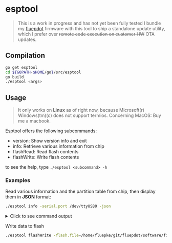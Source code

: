 # esptool

> This is a work in progress and has not yet been fully tested
> I bundle my [fluepdot](https://github.com/fluepke/fluepdot) firmware with this tool to ship a standalone update utility, which I prefer over ~~remote code execution on customer HW~~ OTA updates.

## Compilation

```bash
go get esptool
cd ${GOPATH-$HOME/go}/src/esptool
go build
./esptool <args>
```

## Usage

> It only works on **Linux** as of right now, because Microsoft(r) Windows(tm)(c) does not support termios. Concerning MacOS: Buy me a macbook.

Esptool offers the following subcommands:
  * version: Show version info and exit
  * info: Retrieve various information from chip
  * flashRead: Read flash contents
  * flashWrite: Write flash contents

to see the help, type `./esptool <subcommand> -h`

### Examples

Read various information and the partition table from chip, then display them in **JSON** format:
```bash
./esptool info -serial.port /dev/ttyUSB0 -json
```

<details>
  <summary>Click to see command output</summary>

  ```json
  {
    "ChipType": "ESP32D0WDQ6",
    "Revision": "1",
    "Features": [
      "240MHz",
      "WiFi",
      "Single Core",
      "VRef calibration in efuse",
      "Coding Scheme None",
      "Bluetooth"
    ],
    "MacAddress": "24:6f:28:92:ef:20",
    "Partitions": [
      {
        "name": "nvs",
        "type": "data",
        "subtype": "nvs",
        "Offset": 36864,
        "size": 16384
      },
      {
        "name": "otadata",
        "type": "data",
        "subtype": "factory",
        "Offset": 53248,
        "size": 8192
      },
      {
        "name": "phy_init",
        "type": "data",
        "subtype": "phy",
        "Offset": 61440,
        "size": 4096
      },
      {
        "name": "factory",
        "type": "app",
        "subtype": "factory",
        "Offset": 65536,
        "size": 3145728
      },
      {
        "name": "config",
        "type": "66",
        "subtype": "35",
        "Offset": 3211264,
        "size": 4096
      }
    ]
  }
  ```
</details>

Write data to flash
```bash
./esptool flashWrite -flash.file=/home/fluepke/git/fluepdot/software/firmware/flipdot-firmware.bin -flash.offset=0x10000 -serial.port=/dev/ttyUSB0 -serial.baudrate.transfer=500000 -serial.baudrate.connect=115200
```
